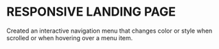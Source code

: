 # RESPONSIVE LANDING PAGE  
Created an interactive navigation menu that changes color or style when scrolled or when hovering over a menu item.
